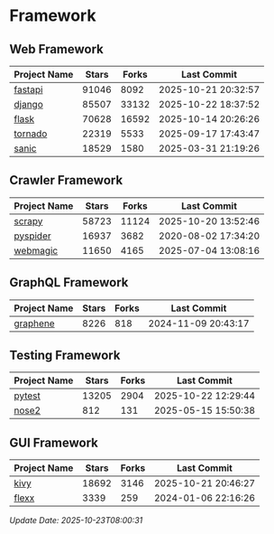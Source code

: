 # Framework

## Web Framework
| Project Name | Stars | Forks | Last Commit |
| ------------ | ----- | ----- | ----------- |
| [fastapi](https://github.com/fastapi/fastapi) | 91046 | 8092 | 2025-10-21 20:32:57 |
| [django](https://github.com/django/django) | 85507 | 33132 | 2025-10-22 18:37:52 |
| [flask](https://github.com/pallets/flask) | 70628 | 16592 | 2025-10-14 20:26:26 |
| [tornado](https://github.com/tornadoweb/tornado) | 22319 | 5533 | 2025-09-17 17:43:47 |
| [sanic](https://github.com/sanic-org/sanic) | 18529 | 1580 | 2025-03-31 21:19:26 |

## Crawler Framework
| Project Name | Stars | Forks | Last Commit |
| ------------ | ----- | ----- | ----------- |
| [scrapy](https://github.com/scrapy/scrapy) | 58723 | 11124 | 2025-10-20 13:52:46 |
| [pyspider](https://github.com/binux/pyspider) | 16937 | 3682 | 2020-08-02 17:34:20 |
| [webmagic](https://github.com/code4craft/webmagic) | 11650 | 4165 | 2025-07-04 13:08:16 |

## GraphQL Framework
| Project Name | Stars | Forks | Last Commit |
| ------------ | ----- | ----- | ----------- |
| [graphene](https://github.com/graphql-python/graphene) | 8226 | 818 | 2024-11-09 20:43:17 |

## Testing Framework
| Project Name | Stars | Forks | Last Commit |
| ------------ | ----- | ----- | ----------- |
| [pytest](https://github.com/pytest-dev/pytest) | 13205 | 2904 | 2025-10-22 12:29:44 |
| [nose2](https://github.com/nose-devs/nose2) | 812 | 131 | 2025-05-15 15:50:38 |

## GUI Framework
| Project Name | Stars | Forks | Last Commit |
| ------------ | ----- | ----- | ----------- |
| [kivy](https://github.com/kivy/kivy) | 18692 | 3146 | 2025-10-21 20:46:27 |
| [flexx](https://github.com/flexxui/flexx) | 3339 | 259 | 2024-01-06 22:16:26 |

*Update Date: 2025-10-23T08:00:31*